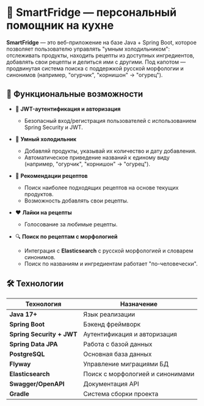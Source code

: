 # 🧊 SmartFridge — персональный помощник на кухне

**SmartFridge** — это веб-приложение на базе Java + Spring Boot, которое позволяет пользователю управлять "умным холодильником": отслеживать продукты, находить рецепты из доступных ингредиентов, добавлять свои рецепты и делиться ими с другими. Под капотом — продвинутая система поиска с поддержкой русской морфологии и синонимов (например, "огурчик", "корнишон" → "огурец").

## 🚀 Функциональные возможности

- 🔐 **JWT-аутентификация и авторизация**
  - Безопасный вход/регистрация пользователей с использованием Spring Security и JWT.
  
- 🥒 **Умный холодильник**
  - Добавляй продукты, указывай их количество и дату добавления.
  - Автоматическое приведение названий к единому виду (например, "огурчик", "корнишон" → "огурец").

- 🍳 **Рекомендации рецептов**
  - Поиск наиболее подходящих рецептов на основе текущих продуктов.
  - Возможность добавлять свои рецепты.

- ❤️ **Лайки на рецепты**
  - Голосование за любимые рецепты.
  
- 🔍 **Поиск по рецептам с морфологией**
  - Интеграция с **Elasticsearch** с русской морфологией и словарем синонимов.
  - Поиск по названиям и ингредиентам работает "по-человечески".

## 🛠️ Технологии

| Технология | Назначение |
|------------|------------|
| **Java 17+** | Язык реализации |
| **Spring Boot** | Бэкенд фреймворк |
| **Spring Security + JWT** | Аутентификация и авторизация |
| **Spring Data JPA** | Работа с базой данных |
| **PostgreSQL** | Основная база данных |
| **Flyway** | Управление миграциями БД |
| **Elasticsearch** | Поиск с морфологией и синонимами |
| **Swagger/OpenAPI** | Документация API |
| **Gradle** | Система сборки проекта |
